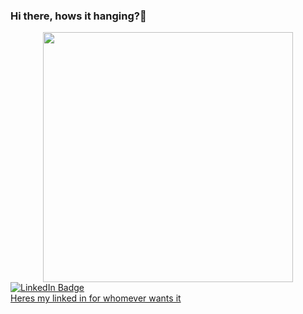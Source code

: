 ### Hi there, hows it hanging?👋
<div id="header" align="center">
    <img src="https://media.giphy.com/media/uYe2emzPgDfj2/giphy.gif" width="400"/>
</div>
<div id="badge">
  <a href="https://www.linkedin.com/in/aaron-ruiz-90401a24a/">
    <img src="https://img.shields.io/badge/-LinkedIn-blue?logo=linkedin&logoColor=white&style=for-the-badge" alt="LinkedIn Badge"/>
</div>
Heres my linked in for whomever wants it

<!--
**doubleAron808/doubleAron808** is a ✨ _special_ ✨ repository because its `README.md` (this file) appears on your GitHub profile.

Here are some ideas to get you started:

- 🔭 I’m currently working on anything and everything.
- 🌱 I’m currently learning C++ and basic scripting.
- 👯 I’m looking to collaborate on nothing at the moment.
- 🤔 I’m looking for help with scripting please.
- 💬 Ask me about sci fi movies or old arcade games.
- 📫 How to reach me: 

- 😄 Pronouns: ...
- ⚡ Fun fact: ...
-->
